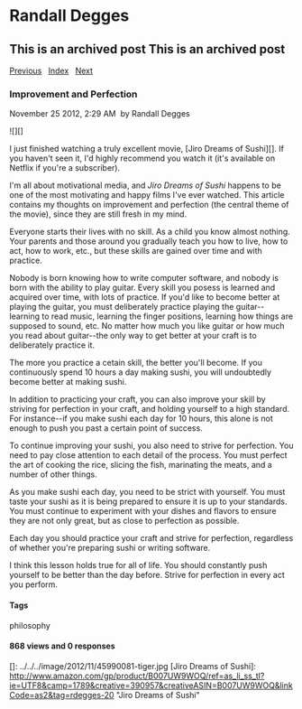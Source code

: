 # Randall Degges

## This is an archived post This is an archived post

[Previous][]   [Index][]   [Next][]

### Improvement and Perfection

November 25 2012, 2:29 AM  by Randall Degges

![][]

I just finished watching a truly excellent movie, [Jiro Dreams of Sushi][]. If
you haven't seen it, I'd highly recommend you watch it (it's available on
Netflix if you're a subscriber).

I'm all about motivational media, and *Jiro Dreams of Sushi* happens to be one
of the most motivating and happy films I've ever watched. This article contains
my thoughts on improvement and perfection (the central theme of the movie),
since they are still fresh in my mind.

Everyone starts their lives with no skill. As a child you know almost nothing.
Your parents and those around you gradually teach you how to live, how to act,
how to work, etc., but these skills are gained over time and with practice.

Nobody is born knowing how to write computer software, and nobody is born with
the ability to play guitar. Every skill you posess is learned and acquired over
time, with lots of practice. If you'd like to become better at playing the
guitar, you must deliberately practice playing the guitar--learning to read
music, learning the finger positions, learning how things are supposed to sound,
etc. No matter how much you like guitar or how much you read about guitar--the
only way to get better at your craft is to deliberately practice it.

The more you practice a cetain skill, the better you'll become. If you
continuously spend 10 hours a day making sushi, you will undoubtedly become
better at making sushi.

In addition to practicing your craft, you can also improve your skill by
striving for perfection in your craft, and holding yourself to a high standard.
For instance--if you make sushi each day for 10 hours, this alone is not enough
to push you past a certain point of success.

To continue improving your sushi, you also need to strive for perfection. You
need to pay close attention to each detail of the process. You must perfect the
art of cooking the rice, slicing the fish, marinating the meats, and a number of
other things.

As you make sushi each day, you need to be strict with yourself. You must taste
your sushi as it is being prepared to ensure it is up to your standards. You
must continue to experiment with your dishes and flavors to ensure they are not
only great, but as close to perfection as possible.

Each day you should practice your craft and strive for perfection, regardless of
whether you're preparing sushi or writing software.

I think this lesson holds true for all of life. You should constantly push
yourself to be better than the day before. Strive for perfection in every act
you perform.

#### Tags

philosophy

#### 868 views and 0 responses

  [Previous]: ../../../posts/2012/11/time-off.html
  [Index]: ../../../index.html
  [Next]: ../../../posts/2012/11/sometimes-youve-got-to-kill-it.html
  []: ../../../image/2012/11/45990081-tiger.jpg
  [Jiro Dreams of Sushi]: http://www.amazon.com/gp/product/B007UW9WOQ/ref=as_li_ss_tl?ie=UTF8&camp=1789&creative=390957&creativeASIN=B007UW9WOQ&linkCode=as2&tag=rdegges-20
    "Jiro Dreams of Sushi"
